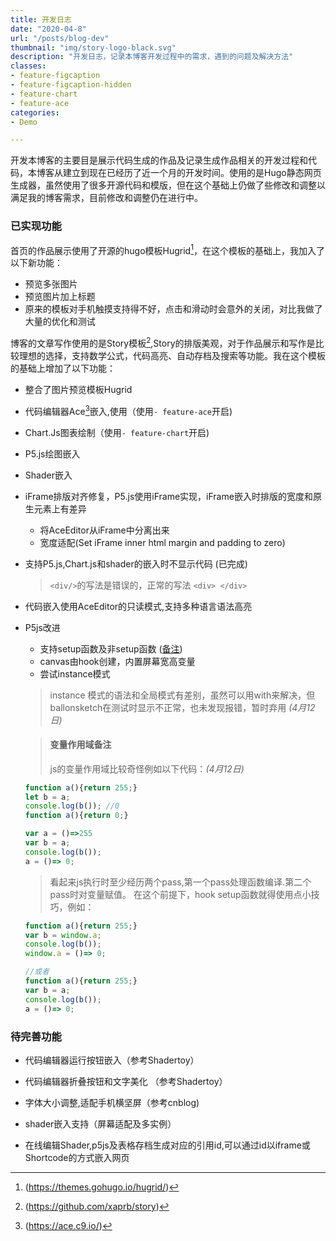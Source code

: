 ```yaml
---
title: 开发日志
date: "2020-04-8"
url: "/posts/blog-dev"
thumbnail: "img/story-logo-black.svg"
description: "开发日志，记录本博客开发过程中的需求，遇到的问题及解决方法"
classes:
- feature-figcaption
- feature-figcaption-hidden
- feature-chart
- feature-ace
categories:
- Demo

---
```

开发本博客的主要目是展示代码生成的作品及记录生成作品相关的开发过程和代码，本博客从建立到现在已经历了近一个月的开发时间。使用的是Hugo静态网页生成器，虽然使用了很多开源代码和模版，但在这个基础上仍做了些修改和调整以满足我的博客需求，目前修改和调整仍在进行中。
<!--more-->

### 已实现功能
首页的作品展示使用了开源的hugo模板Hugrid[^1]，在这个模板的基础上，我加入了以下新功能：
- 预览多张图片
- 预览图片加上标题
- 原来的模板对手机触摸支持得不好，点击和滑动时会意外的关闭，对比我做了大量的优化和测试

[^1]:(https://themes.gohugo.io/hugrid/)

博客的文章写作使用的是Story模板[^2],Story的排版美观，对于作品展示和写作是比较理想的选择，支持数学公式，代码高亮、自动存档及搜索等功能。我在这个模板的基础上增加了以下功能：
- 整合了图片预览模板Hugrid
- 代码编辑器Ace[^3]嵌入,使用（使用`- feature-ace`开启)
- Chart.Js图表绘制（使用`- feature-chart`开启)
- P5.js绘图嵌入
- Shader嵌入
- iFrame排版对齐修复，P5.js使用iFrame实现，iFrame嵌入时排版的宽度和原生元素上有差异
  - 将AceEditor从iFrame中分离出来
  - 宽度适配(Set iFrame inner html margin and padding to zero)
- 支持P5.js,Chart.js和shader的嵌入时不显示代码 (已完成)
  > `<div/>`的写法是错误的，正常的写法 `<div> </div> `
- 代码嵌入使用AceEditor的只读模式,支持多种语言语法高亮
- P5js改进
  - 支持setup函数及非setup函数 ([备注](#变量作用域备注))
  - canvas由hook创建，内置屏幕宽高变量
  - 尝试instance模式
  > instance 模式的语法和全局模式有差别，虽然可以用with来解决，但ballonsketch在测试时显示不正常，也未发现报错，暂时弃用  _(4月12日)_
  
  > #### 变量作用域备注
  > js的变量作用域比较奇怪例如以下代码：_(4月12日)_
  ```js
  function a(){return 255;}
  let b = a;
  console.log(b()); //0
  function a(){return 0;}
  ```
  ```js
  var a = ()=>255
  var b = a;
  console.log(b());
  a = ()=> 0;
  ```
  >看起来js执行时至少经历两个pass,第一个pass处理函数编译.第二个pass时对变量赋值。 在这个前提下，hook setup函数就得使用点小技巧，例如：
  ```js
  function a(){return 255;}
  var b = window.a;
  console.log(b());
  window.a = ()=> 0;

  //或者
  function a(){return 255;}
  var b = a;
  console.log(b());
  a = ()=> 0;
  ````


[^2]:(https://github.com/xaprb/story)
[^3]:(https://ace.c9.io/)

### 待完善功能

- 代码编辑器运行按钮嵌入（参考Shadertoy）
- 代码编辑器折叠按钮和文字美化 （参考Shadertoy）

- 字体大小调整,适配手机横坚屏（参考cnblog)

- shader嵌入支持（屏幕适配及多实例）
- 在线编辑Shader,p5js及表格存档生成对应的引用id,可以通过id以iframe或Shortcode的方式嵌入网页
